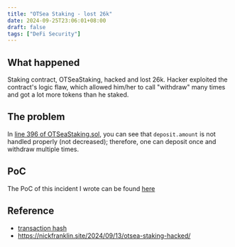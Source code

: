 ```yaml
---
title: "OTSea Staking - lost 26k"
date: 2024-09-25T23:06:01+08:00
draft: false
tags: ["DeFi Security"]
---
```


## What happened

Staking contract, OTSeaStaking, hacked and lost 26k. Hacker exploited the contract's logic flaw, which allowed him/her to call "withdraw" many times and got a lot more tokens than he staked.

## The problem

In [line 396 of OTSeaStaking.sol](https://etherscan.io/address/0x5da151b95657e788076d04d56234bd93e409cb09#code#F21#L396), you can see that `deposit.amount` is not handled properly (not decreased); therefore, one can deposit once and withdraw multiple times.

## PoC

The PoC of this incident I wrote can be found [here](https://github.com/HowardHsuuu/DeFiHackLabs?tab=readme-ov-file#20240913-OTSeaStaking---Logic-Flaw)

## Reference
- [transaction hash](https://app.blocksec.com/explorer/tx/eth/0x90b4fcf583444d44efb8625e6f253cfcb786d2f4eda7198bdab67a54108cd5f4)
- https://nickfranklin.site/2024/09/13/otsea-staking-hacked/